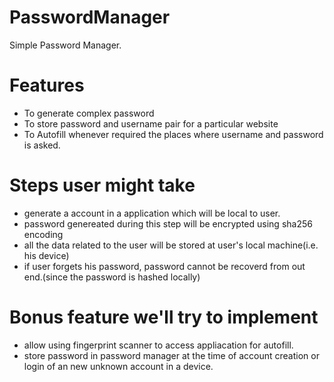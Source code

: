 # PasswordManager
Simple Password Manager.
# Features
- To generate complex password 
- To store password and username pair for a particular website
- To Autofill whenever required the places where username and password is asked.

# Steps user might take
- generate a account in a application which will be local to user.
- password genereated during this step will be encrypted using sha256 encoding
- all the data related to the user will be stored at user's local machine(i.e. his device)
- if user forgets his password, password cannot be recoverd from out end.(since the password is hashed locally)


# Bonus feature we'll try to implement
- allow using fingerprint scanner to access appliacation for autofill.
- store password in password manager at the time of account creation or login of an new unknown account in a device.

